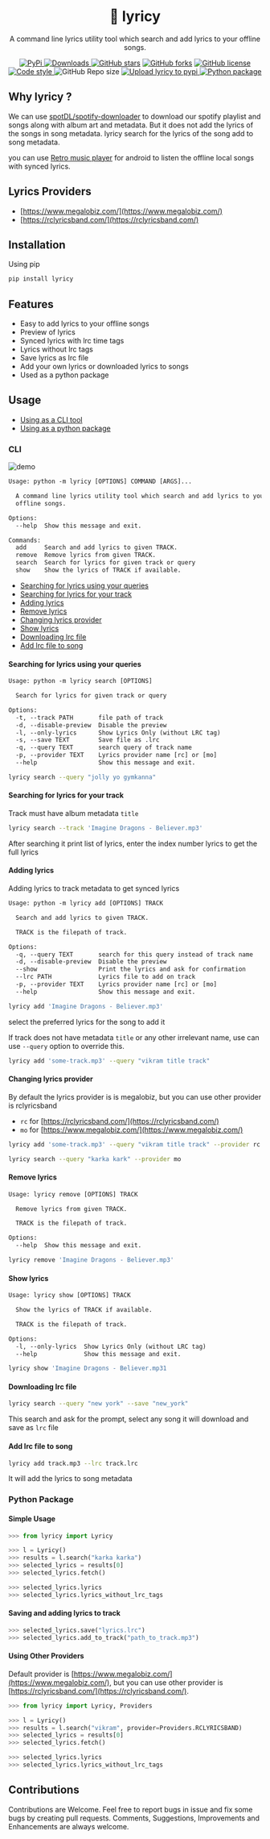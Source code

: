 <!-- headings -->

<h1 align="center"> 🎼 lyricy </h1>

<p align="center">A command line lyrics utility tool which search and add lyrics to your offline songs.</p>

<!-- Badges -->

<p align="center">
    <a href="https://pypi.org/project/lyricy/">
    <img alt="PyPi" src="https://img.shields.io/pypi/v/lyricy.svg"/>
    </a>
    <a href="https://pepy.tech/project/lyricy">
    <img alt="Downloads" src="https://pepy.tech/badge/lyricy"/>
    </a>
    <a href="https://github.com/yogeshwaran01/lyricy/stargazers"><img alt="GitHub stars" src="https://img.shields.io/github/stars/yogeshwaran01/lyricy"></a>
    <a href="https://github.com/yogeshwaran01/lyricy/network">
    <img alt="GitHub forks" src="https://img.shields.io/github/forks/yogeshwaran01/lyricy"></a>
    <a href="https://github.com/yogeshwaran01/lyricy/blob/master/LICENSE.txt">
    <img alt="GitHub license" src="https://img.shields.io/github/license/yogeshwaran01/lyricy?color=blue"/>
    </a>
    <a href="https://github.com/psf/black">
    <img alt="Code style" src="https://img.shields.io/badge/codestyle-Black-blue"/>
    </a>
    <img alt="GitHub Repo size" src="https://img.shields.io/github/repo-size/yogeshwaran01/lyricy"/>
    <a href="https://github.com/yogeshwaran01/lyricy/actions/workflows/python-publish.yml">
    <img alt="Upload lyricy to pypi" src="https://github.com/yogeshwaran01/lyricy/actions/workflows/python-publish.yml/badge.svg"/>
    </a>
    <a href="https://github.com/yogeshwaran01/lyricy/actions/workflows/python-package.yml">
    <img alt="Python package" src="https://github.com/yogeshwaran01/lyricy/actions/workflows/python-package.yml/badge.svg"/>
    </a>
</p>

</hr>

## Why lyricy ?

We can use [spotDL/spotify-downloader](https://github.com/spotDL/spotify-downloader) to download our spotify playlist and songs along with album art and metadata. But it does not add the lyrics of the songs in song metadata. lyricy search for the lyrics of the song add to song metadata.

you can use [Retro music player](https://github.com/RetroMusicPlayer/RetroMusicPlayer) for android to listen the offline local songs with synced lyrics.


## Lyrics Providers

- [https://www.megalobiz.com/](https://www.megalobiz.com/)
- [https://rclyricsband.com/](https://rclyricsband.com/)

## Installation

Using pip

```bash
pip install lyricy
```

## Features

- Easy to add lyrics to your offline songs
- Preview of lyrics
- Synced lyrics with lrc time tags
- Lyrics without lrc tags
- Save lyrics as lrc file
- Add your own lyrics or downloaded lyrics to songs
- Used as a python package

## Usage

- [Using as a CLI tool](#cli)
- [Using as a python package](#python-package)

### CLI

![demo](https://github.com/yogeshwaran01/lyricy/blob/master/demo/demo_lyricy.gif?raw=true)

```txt
Usage: python -m lyricy [OPTIONS] COMMAND [ARGS]...

  A command line lyrics utility tool which search and add lyrics to your
  offline songs.

Options:
  --help  Show this message and exit.

Commands:
  add     Search and add lyrics to given TRACK.
  remove  Remove lyrics from given TRACK.
  search  Search for lyrics for given track or query
  show    Show the lyrics of TRACK if available.
```

- [Searching for lyrics using your queries](#searching-for-lyrics-using-your-queries)
- [Searching for lyrics for your track](#searching-for-lyrics-for-your-track)
- [Adding lyrics](#adding-lyrics)
- [Remove lyrics](#remove-lyrics)
- [Changing lyrics provider](#changing-lyrics-provider)
- [Show lyrics](#show-lyrics)
- [Downloading lrc file](#downloading-lrc-file)
- [Add lrc file to song](#add-lrc-file-to-song)

#### Searching for lyrics using your queries

```txt
Usage: python -m lyricy search [OPTIONS]

  Search for lyrics for given track or query

Options:
  -t, --track PATH       file path of track
  -d, --disable-preview  Disable the preview
  -l, --only-lyrics      Show Lyrics Only (without LRC tag)
  -s, --save TEXT        Save file as .lrc
  -q, --query TEXT       search query of track name
  -p, --provider TEXT    Lyrics provider name [rc] or [mo]
  --help                 Show this message and exit.
```

```bash
lyricy search --query "jolly yo gymkanna"
```

#### Searching for lyrics for your track

Track must have album metadata `title`

```bash
lyricy search --track 'Imagine Dragons - Believer.mp3'
```

After searching it print list of lyrics, enter the index number lyrics to get the full lyrics

#### Adding lyrics

Adding lyrics to track metadata to get synced lyrics

```txt
Usage: python -m lyricy add [OPTIONS] TRACK

  Search and add lyrics to given TRACK.

  TRACK is the filepath of track.

Options:
  -q, --query TEXT       search for this query instead of track name
  -d, --disable-preview  Disable the preview
  --show                 Print the lyrics and ask for confirmation
  --lrc PATH             Lyrics file to add on track
  -p, --provider TEXT    Lyrics provider name [rc] or [mo]
  --help                 Show this message and exit.
```

```bash
lyricy add 'Imagine Dragons - Believer.mp3'
```

select the preferred lyrics for the song to add it

If track does not have metadata `title` or any other irrelevant name, use can use `--query` option to override this.

```bash
lyricy add 'some-track.mp3' --query "vikram title track"
```

#### Changing lyrics provider

By default the lyrics provider is is megalobiz, but you can use other provider is rclyricsband

- `rc` for [https://rclyricsband.com/](https://rclyricsband.com/)
- `mo` for [https://www.megalobiz.com/](https://www.megalobiz.com/)

```bash
lyricy add 'some-track.mp3' --query "vikram title track" --provider rc
```

```bash
lyricy search --query "karka kark" --provider mo
```

#### Remove lyrics

```txt
Usage: lyricy remove [OPTIONS] TRACK

  Remove lyrics from given TRACK.

  TRACK is the filepath of track.

Options:
  --help  Show this message and exit.
```

```bash
lyricy remove 'Imagine Dragons - Believer.mp3'
```

#### Show lyrics

```txt
Usage: lyricy show [OPTIONS] TRACK

  Show the lyrics of TRACK if available.

  TRACK is the filepath of track.

Options:
  -l, --only-lyrics  Show Lyrics Only (without LRC tag)
  --help             Show this message and exit.
```

```bash
lyricy show 'Imagine Dragons - Believer.mp31
```

#### Downloading lrc file

```bash
lyricy search --query "new york" --save "new_york"
```

This search and ask for the prompt, select any song it will download and save as `lrc` file

#### Add lrc file to song

```bash
lyricy add track.mp3 --lrc track.lrc
```

It will add the lyrics to song metadata

### Python Package

#### Simple Usage

```python
>>> from lyricy import Lyricy

>>> l = Lyricy()
>>> results = l.search("karka karka")
>>> selected_lyrics = results[0]
>>> selected_lyrics.fetch()

>>> selected_lyrics.lyrics
>>> selected_lyrics.lyrics_without_lrc_tags

```

#### Saving and adding lyrics to track

```python
>>> selected_lyrics.save("lyrics.lrc")
>>> selected_lyrics.add_to_track("path_to_track.mp3")
```

#### Using Other Providers

Default provider is [https://www.megalobiz.com/](https://www.megalobiz.com/), but you can use other provider is [https://rclyricsband.com/](https://rclyricsband.com/).

```python
>>> from lyricy import Lyricy, Providers

>>> l = Lyricy()
>>> results = l.search("vikram", provider=Providers.RCLYRICSBAND)
>>> selected_lyrics = results[0]
>>> selected_lyrics.fetch()

>>> selected_lyrics.lyrics
>>> selected_lyrics.lyrics_without_lrc_tags
```

## Contributions

Contributions are Welcome. Feel free to report bugs in issue and fix some bugs by creating pull requests. Comments, Suggestions, Improvements and Enhancements are always welcome.
